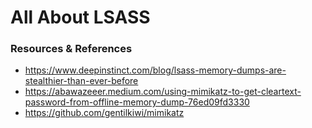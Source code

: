 # All About LSASS

### Resources & References

* https://www.deepinstinct.com/blog/lsass-memory-dumps-are-stealthier-than-ever-before
* https://abawazeeer.medium.com/using-mimikatz-to-get-cleartext-password-from-offline-memory-dump-76ed09fd3330
* https://github.com/gentilkiwi/mimikatz

